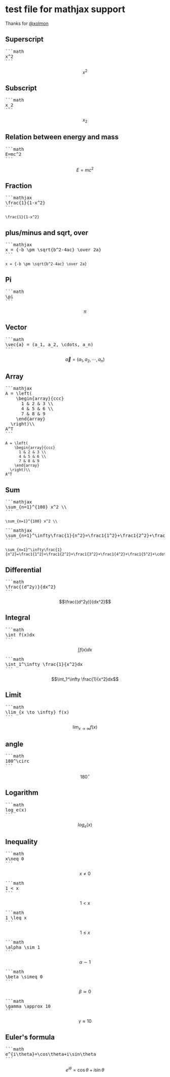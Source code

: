 # test file for mathjax support

Thanks for [@xolmon](https://qiita.com/xolmon/items/f581bf6e1dc5426c8853)

## Superscript

<pre>
```math
x^2
```
</pre>
```math
x^2
```

## Subscript

<pre>
```math
x_2
```
</pre>
```math
x_2
```

## Relation between energy and mass

<pre>
```math
E=mc^2
```
</pre>
```math
E=mc^2
```

## Fraction

<pre>
```mathjax
\frac{1}{1-x^2}
```
</pre>
```mathjax
\frac{1}{1-x^2}
```

## plus/minus and sqrt, over

<pre>
```mathjax
x = {-b \pm \sqrt{b^2-4ac} \over 2a}
```
</pre>
```mathjax
x = {-b \pm \sqrt{b^2-4ac} \over 2a}
```

## Pi

<pre>
```math
\pi
```
</pre>
```math
\pi
```

## Vector

<pre>
```math
\vec{a} = (a_1, a_2, \cdots, a_n)
```
</pre>
```math
\vec{a} = (a_1, a_2, \cdots, a_n)
```

## Array

<pre>
```mathjax
A = \left(
    \begin{array}{ccc}
      1 & 2 & 3 \\
      4 & 5 & 6 \\
      7 & 8 & 9
    \end{array}
  \right)\\
A^T
```
</pre>
```mathjax
A = \left(
    \begin{array}{ccc}
      1 & 2 & 3 \\
      4 & 5 & 6 \\
      7 & 8 & 9
    \end{array}
  \right)\\
A^T
```

## Sum

<pre>
```mathjax
\sum_{n=1}^{100} x^2 \\
```
</pre>
```mathjax
\sum_{n=1}^{100} x^2 \\
```

<pre>
```mathjax
\sum_{n=1}^\infty\frac{1}{n^2}=\frac1{1^2}+\frac1{2^2}+\frac1{3^2}+\frac1{4^2}+\frac1{5^2}+\cdots
```
</pre>
```mathjax
\sum_{n=1}^\infty\frac{1}{n^2}=\frac1{1^2}+\frac1{2^2}+\frac1{3^2}+\frac1{4^2}+\frac1{5^2}+\cdots
```

## Differential

<pre>
```math
\frac{(d^2y)}{dx^2}
```
</pre>
```math
\frac{(d^2y)}{dx^2}
```

## Integral

<pre>
```math
\int f(x)dx
```
</pre>
```math
\int f(x)dx
```

<pre>
```math
\int_1^\infty \frac{1}{x^2}dx
```
</pre>
```math
\int_1^\infty \frac{1}{x^2}dx
```

## Limit

<pre>
```math
\lim_{x \to \infty} f(x)
```
</pre>

```math
\lim_{x \to \infty} f(x)
```

## angle

<pre>
```math
180^\circ
```
</pre>
```math
180^\circ
```

## Logarithm

<pre>
```math
log_e(x)
```
</pre>

```math
log_e(x)
```

## Inequality

<pre>
```math
x\neq 0
```
</pre>
```math
x\neq 0
```

<pre>
```math
1 < x
```
</pre>
```math
1 < x
```

<pre>
```math
1 \leq x
```
</pre>
```math
1 \leq x
```

<pre>
```math
\alpha \sim 1
```
</pre>

```math
\alpha \sim 1
```

<pre>
```math
\beta \simeq 0
```
</pre>

```math
\beta \simeq 0
```

<pre>
```math
\gamma \approx 10
```
</pre>

```math
\gamma \approx 10
```

## Euler's formula

<pre>
```math
e^{i\theta}=\cos\theta+i\sin\theta
```
</pre>
```math
e^{i\theta}=\cos\theta+i\sin\theta
```
